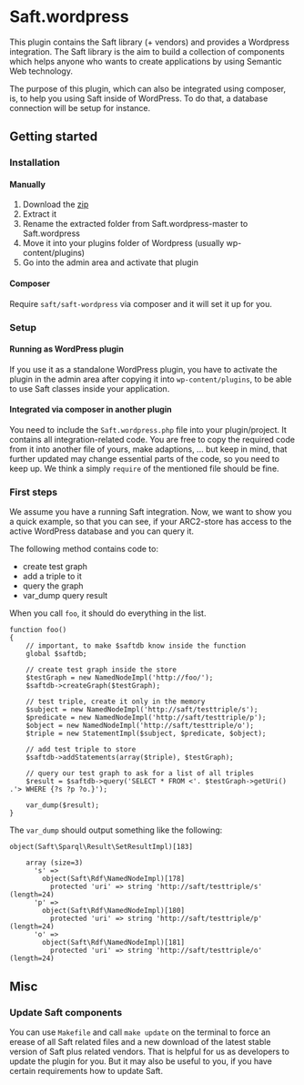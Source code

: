 # Saft.wordpress

This plugin contains the Saft library (+ vendors) and provides a Wordpress integration. The Saft library is the aim to build a collection of components which helps anyone who wants to create applications by using Semantic Web technology.

The purpose of this plugin, which can also be integrated using composer, is, to help you using Saft inside of WordPress. To do that, a database connection will be setup for instance.

## Getting started

### Installation

#### Manually

1. Download the [zip](https://github.com/SaftIng/Saft.wordpress/archive/master.zip)
2. Extract it
3. Rename the extracted folder from Saft.wordpress-master to Saft.wordpress
4. Move it into your plugins folder of Wordpress (usually wp-content/plugins)
5. Go into the admin area and activate that plugin

#### Composer

Require `saft/saft-wordpress` via composer and it will set it up for you.

### Setup

#### Running as WordPress plugin

If you use it as a standalone WordPress plugin, you have to activate the plugin in the admin area after copying it into `wp-content/plugins`, to be able to use Saft classes inside your application.

#### Integrated via composer in another plugin

You need to include the `Saft.wordpress.php` file into your plugin/project. It contains all integration-related code. You are free to copy the required code from it into another file of yours, make adaptions, ... but keep in mind, that further updated may change essential parts of the code, so you need to keep up. We think a simply `require` of the mentioned file should be fine.

### First steps

We assume you have a running Saft integration. Now, we want to show you a quick example, so that you can see, if your ARC2-store has access to the active WordPress database and you can query it.

The following method contains code to:
* create test graph
* add a triple to it
* query the graph
* var_dump query result

When you call `foo`, it should do everything in the list.

```<?php
function foo()
{
    // important, to make $saftdb know inside the function
    global $saftdb;

    // create test graph inside the store
    $testGraph = new NamedNodeImpl('http://foo/');
    $saftdb->createGraph($testGraph);

    // test triple, create it only in the memory
    $subject = new NamedNodeImpl('http://saft/testtriple/s');
    $predicate = new NamedNodeImpl('http://saft/testtriple/p');
    $object = new NamedNodeImpl('http://saft/testtriple/o');
    $triple = new StatementImpl($subject, $predicate, $object);

    // add test triple to store
    $saftdb->addStatements(array($triple), $testGraph);

    // query our test graph to ask for a list of all triples
    $result = $saftdb->query('SELECT * FROM <'. $testGraph->getUri() .'> WHERE {?s ?p ?o.}');

    var_dump($result);
}
```

The `var_dump` should output something like the following:

```
object(Saft\Sparql\Result\SetResultImpl)[183]

    array (size=3)
      's' =>
        object(Saft\Rdf\NamedNodeImpl)[178]
          protected 'uri' => string 'http://saft/testtriple/s' (length=24)
      'p' =>
        object(Saft\Rdf\NamedNodeImpl)[180]
          protected 'uri' => string 'http://saft/testtriple/p' (length=24)
      'o' =>
        object(Saft\Rdf\NamedNodeImpl)[181]
          protected 'uri' => string 'http://saft/testtriple/o' (length=24)
```

## Misc

### Update Saft components

You can use `Makefile` and call `make update` on the terminal to force an erease of all Saft related files and a new download of the latest stable version of Saft plus related vendors. That is helpful for us as developers to update the plugin for you. But it may also be useful to you, if you have certain requirements how to update Saft.
